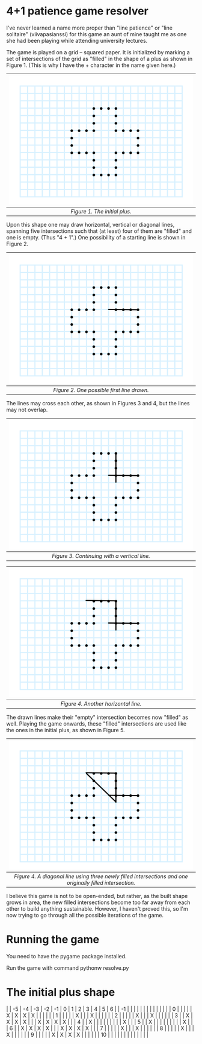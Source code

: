 # 4+1 patience game resolver

I've never learned a name more proper than "line patience" or "line solitaire"
(viivapasianssi) for this game an aunt of mine taught me as one she had been
playing while attending university lectures.

The game is played on a grid – squared paper. It is initialized by marking a
set of intersections of the grid as "filled" in the shape of a plus as shown
in Figure 1.
(This is why I have the + character in the name given here.)

| ![The basic plus shape to initialize the game](images/initial.png) |
|:--:|
| *Figure 1. The initial plus.* |

Upon this shape one may draw horizontal, vertical or diagonal lines, spanning
five intersections such that (at least) four of them are "filled" and one
is empty. (Thus "4 + 1".) One possibility of a starting line is shown in
Figure 2.

| ![A horizontal line has been drawn along the top of the right bar of the plus, spanning one empty intersection inwards to the plus.](images/step1.png) |
|:--:|
| *Figure 2. One possible first line drawn.* |

The lines may cross each other, as shown in Figures 3 and 4, but the lines
may not overlap.

| ![A vertical line has been drawn along the right side of the top bar of the plus, spanning one empty intersection inwards to the plus.](images/step2.png) |
|:--:|
| *Figure 3. Continuing with a vertical line.* |

| ![Third line has been drawn horizontally along the top of the plus, spanning one empty intersection to the left.](images/step3.png) |
|:--:|
| *Figure 4. Another horizontal line.* |

The drawn lines make their "empty" intersection becomes now "filled" as well.
Playing the game onwards, these "filled" intersections are used like the ones
in the initial plus, as shown in Figure 5.

| ![Fourth line has been drawn diagonally from the left end of the previous line down rigth to the bottom end of the second line.](images/step4.png) |
|:--:|
| *Figure 4. A diagonal line using three newly filled intersections and one originally filled intersection.* |

I believe this game is not to be open-ended, but rather, as the built shape grows
in area, the new filled intersections become too far away from each other to
build anything sustainable. However, I haven't proved this, so I'm now
trying to go through all the possible iterations of the game.

# Running the game

You need to have the pygame package installed.

Run the game with command pythonw resolve.py

# The initial plus shape

|    | -5 | -4 | -3 | -2 | -1 |  0 |  1 |  2 |  3 |  4 |  5 |  6 |
| -1 |    |    |    |    |    |    |    |    |    |    |    |    |
|  0 |    |    |    |    |  X |  X |  X |  X |    |    |    |    |
|  1 |    |    |    |    |  X |    |    |  X |    |    |    |    |
|  2 |    |    |    |    |  X |    |    |  X |    |    |    |    |
|  3 |    |  X |  X |  X |  X |    |    |  X |  X |  X |  X |    |
|  4 |    |  X |    |    |    |    |    |    |    |    |  X |    |
|  5 |    |  X |    |    |    |    |    |    |    |    |  X |    |
|  6 |    |  X |  X |  X |  X |    |    |  X |  X |  X |  X |    |
|  7 |    |    |    |    |  X |    |    |  X |    |    |    |    |
|  8 |    |    |    |    |  X |    |    |  X |    |    |    |    |
|  9 |    |    |    |    |  X |  X |  X |  X |    |    |    |    |
| 10 |    |    |    |    |    |    |    |    |    |    |    |    |


